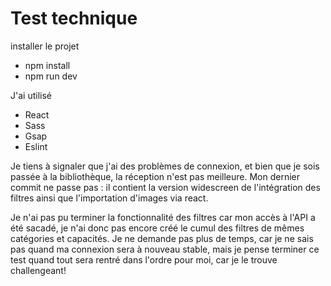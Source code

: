 # Test technique 

installer le projet
* npm install
* npm run dev

J'ai utilisé 
* React
* Sass
* Gsap
* Eslint 
  
Je tiens à signaler que j'ai des problèmes de connexion, et bien que je sois passée à la bibliothèque, la réception n'est pas meilleure. Mon dernier commit ne passe pas : il contient la version widescreen de l'intégration des filtres ainsi que l'importation d'images via react.

Je n'ai pas pu terminer la fonctionnalité des filtres car mon accès à l'API a été sacadé, je n'ai donc pas encore créé le cumul des filtres de mêmes catégories et capacités. Je ne demande pas plus de temps, car je ne sais pas quand ma connexion  sera à nouveau stable, mais je pense terminer ce test quand tout sera rentré dans l'ordre pour moi, car je le trouve challengeant!

